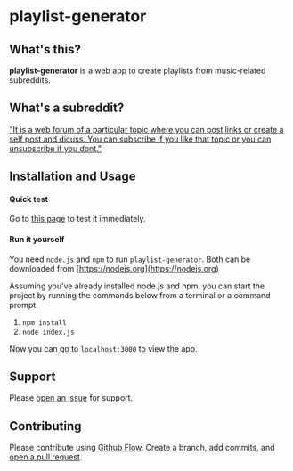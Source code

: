 # playlist-generator

## What's this?

**playlist-generator** is a web app to create playlists from music-related subreddits.

## What's a subreddit?

["It is a web forum of a particular topic where you can post links or create a self post and dicuss. You can subscribe if you like that topic or you can unsubscribe if you dont."](https://www.reddit.com/r/help/comments/37shum/what_is_a_subreddit/)

## Installation and Usage

#### Quick test

Go to [this page](https://playlist-generator-okb1100.herokuapp.com) to test it immediately.

#### Run it yourself
You need `node.js` and `npm` to run `playlist-generator`.
Both can be downloaded from [https://nodejs.org](https://nodejs.org)

Assuming you've already installed node.js and npm, you can start the project by running the commands below from a terminal or a command prompt.

1. `npm install`
2. `node index.js`

Now you can go to `localhost:3000` to view the app.


## Support

Please [open an issue](https://github.com/okb1100/playlist-generator/issues/new) for support.

## Contributing

Please contribute using [Github Flow](https://guides.github.com/introduction/flow/). Create a branch, add commits, and [open a pull request](https://github.com/okb1100/playlist-generator/compare/).